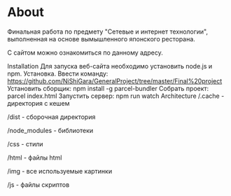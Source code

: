 # About
Финальная работа по предмету "Сетевые и интернет технологии", выполненная на основе вымышленного японского ресторана.

С сайтом можно ознакомиться по данному адресу.

Installation
Для запуска веб-сайта необходимо установить node.js и npm. Установка.
Ввести команду: https://github.com/NiShiGara/GeneralProject/tree/master/Final%20project
Установить сборщик: npm install -g parcel-bundler
Собрать проект: parcel index.html
Запустить сервер: npm run watch
Architecture
/.cache - директория с кешем

/dist - сборочная директория

/node_modules - библиотеки

/css - стили

/html - файлы html

/img - все используемые картинки

/js - файлы скриптов
